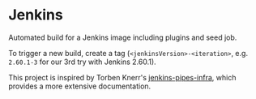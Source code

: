 # Jenkins

Automated build for a Jenkins image including plugins and seed job.

To trigger a new build, create a tag (`<jenkinsVersion>-<iteration>`, e.g. `2.60.1-3` for our 3rd try with Jenkins 2.60.1).

This project is inspired by Torben Knerr's [jenkins-pipes-infra](https://github.com/tknerr/jenkins-pipes-infra), which provides a more extensive documentation.
